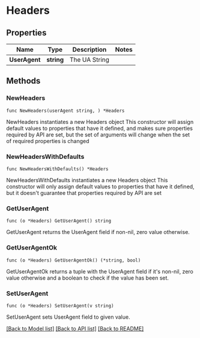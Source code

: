 # Headers

## Properties

Name | Type | Description | Notes
------------ | ------------- | ------------- | -------------
**UserAgent** | **string** | The UA String | 

## Methods

### NewHeaders

`func NewHeaders(userAgent string, ) *Headers`

NewHeaders instantiates a new Headers object
This constructor will assign default values to properties that have it defined,
and makes sure properties required by API are set, but the set of arguments
will change when the set of required properties is changed

### NewHeadersWithDefaults

`func NewHeadersWithDefaults() *Headers`

NewHeadersWithDefaults instantiates a new Headers object
This constructor will only assign default values to properties that have it defined,
but it doesn't guarantee that properties required by API are set

### GetUserAgent

`func (o *Headers) GetUserAgent() string`

GetUserAgent returns the UserAgent field if non-nil, zero value otherwise.

### GetUserAgentOk

`func (o *Headers) GetUserAgentOk() (*string, bool)`

GetUserAgentOk returns a tuple with the UserAgent field if it's non-nil, zero value otherwise
and a boolean to check if the value has been set.

### SetUserAgent

`func (o *Headers) SetUserAgent(v string)`

SetUserAgent sets UserAgent field to given value.



[[Back to Model list]](../README.md#documentation-for-models) [[Back to API list]](../README.md#documentation-for-api-endpoints) [[Back to README]](../README.md)


